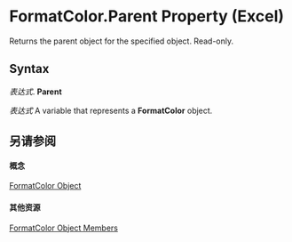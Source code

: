 
# FormatColor.Parent Property (Excel)

Returns the parent object for the specified object. Read-only.


## Syntax

 _表达式_. **Parent**

 _表达式_ A variable that represents a **FormatColor** object.


## 另请参阅


#### 概念


[FormatColor Object](b7818b27-8790-ef52-c24e-8edbdcf979f2.md)
#### 其他资源


[FormatColor Object Members](http://msdn.microsoft.com/library/4e3d955c-f9da-e83a-70dc-8ce7efa81cfb%28Office.15%29.aspx)